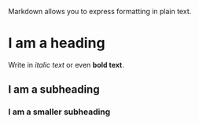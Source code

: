 Markdown allows you to express
  formatting in plain text.
  
# I am a heading

  Write in *italic text* or even
  **bold text**.

## I am a subheading

### I am a smaller subheading